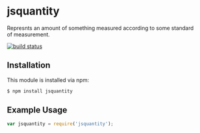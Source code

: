 # jsquantity

Represnts an amount of something measured according to some standard of measurement.

[![build status](https://secure.travis-ci.org/gregswindle/jsquantity.png)](http://travis-ci.org/gregswindle/jsquantity)

## Installation

This module is installed via npm:

``` bash
$ npm install jsquantity
```

## Example Usage

``` js
var jsquantity = require('jsquantity');
```
